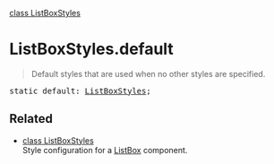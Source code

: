 [class ListBoxStyles](ListBoxStyles.md)

# ListBoxStyles.default

> Default styles that are used when no other styles are specified.

<pre class="docgen_signature">static default: <a href="ListBoxStyles.md">ListBoxStyles</a>;</pre>

## Related

- [<!--{ref:class}-->class ListBoxStyles](ListBoxStyles.md) \
    Style configuration for a [ListBox](ListBox.md) component.
